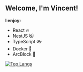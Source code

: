 ## Welcome, I'm Vincent!

**I enjoy:**
- React :fire:
- NestJS :heart_eyes_cat:
- TypeScript :eyeglasses:
- Docker :whale:
- ArcBlock :rocket:

[![Top Langs](https://github-readme-stats.vercel.app/api/top-langs/?username=vmcodes&layout=compact)](https://github.com/anuraghazra/github-readme-stats)
